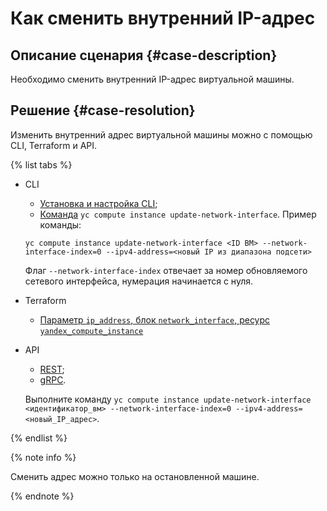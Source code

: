 # Как сменить внутренний IP-адрес


## Описание сценария {#case-description}

Необходимо сменить внутренний IP-адрес виртуальной машины.

## Решение {#case-resolution}

Изменить внутренний адрес виртуальной машины можно с помощью CLI, Terraform и API. 

{% list tabs %}

- CLI

    - [Установка и настройка CLI](https://cloud.yandex.ru/docs/cli/quickstart);
    - [Команда](https://cloud.yandex.ru/docs/cli/cli-ref/managed-services/compute/instance/update-network-interface) `yc compute instance update-network-interface`.
    Пример команды:
    ```
    yc compute instance update-network-interface <ID ВМ> --network-interface-index=0 --ipv4-address=<новый IP из диапазона подсети>
    ```
    Флаг `--network-interface-index` отвечает за номер обновляемого сетевого интерфейса, нумерация начинается с нуля.

- Terraform

   - [Параметр `ip_address`, блок `network_interface`, ресурс `yandex_compute_instance`](https://registry.tfpla.net/providers/yandex-cloud/yandex/latest/docs/resources/compute_instance#ip_address)


- API

    - [REST](https://cloud.yandex.ru/docs/compute/api-ref/Instance/updateNetworkInterface);
    - [gRPC](https://cloud.yandex.ru/docs/compute/api-ref/grpc/instance_service#UpdateNetworkInterface).

    Выполните команду ```yc compute instance update-network-interface <идентификатор_вм> --network-interface-index=0 --ipv4-address=<новый_IP_адрес>```.

{% endlist %}

{% note info %}

Сменить адрес можно только на остановленной машине.

{% endnote %}